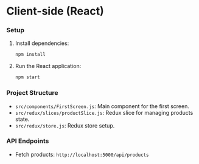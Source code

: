 # Client-side (React)

### Setup
1. Install dependencies:
    ```bash
    npm install
    ```

2. Run the React application:
    ```bash
    npm start
    ```

### Project Structure
- `src/components/FirstScreen.js`: Main component for the first screen.
- `src/redux/slices/productSlice.js`: Redux slice for managing products state.
- `src/redux/store.js`: Redux store setup.

### API Endpoints
- Fetch products: `http://localhost:5000/api/products`
